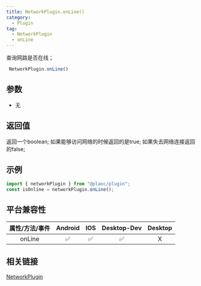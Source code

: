 ```yaml
---
title: NetworkPlugin.onLine()
category:
  - Plugin
tag:
  - NetworkPlugin
  - onLine
---
```


查询网路是否在线；

```js
 NetworkPlugin.onLine()
```

## 参数

  - 无

## 返回值

  返回一个boolean; 如果能够访问网络的时候返回的是true;
  如果失去网络连接返回的false;

## 示例
```js
import { networkPlugin } from "@plaoc/plugin";
const isOnline = networkPlugin.onLine();
```

## 平台兼容性

| 属性/方法/事件 | Android | IOS | Desktop-Dev | Desktop |
|:------------:|:-------:|:---:|:-----------:|:-------:|
| onLine     | ✅       | ✅  | ✅          | X       |

## 相关链接

[NetworkPlugin](./index.md)


